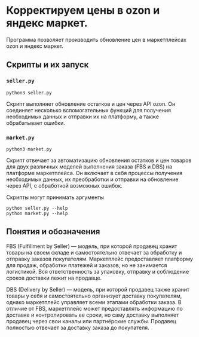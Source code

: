 # Корректируем цены в ozon и яндекс маркет.
Программа позволяет производить обновление цен в маркетплейсах ozon и яндекс маркет.
## Скрипты и их запуск
### `seller.py`
```
python3 seller.py
```
Скрипт выполняет обновление остатков и цен через API ozon. Он соединяет несколько вспомогательных функций для получения необходимых данных и отправки их на платформу, а также обрабатывает ошибки.
### `market.py`
```
python3 market.py
```
Скрипт отвечает за автоматизацию обновления остатков и цен товаров для двух различных моделей выполнения заказа (FBS и DBS) на платформе маркетплейса. Он включает в себя процессы получения необходимых данных, их преобработки и отправки на обновление через API, с обработкой возможных ошибок.

Скрипты могут принимать аргументы
```
python seller.py --help
python market.py --help
```

## Понятия и обозначения

FBS (Fulfillment by Seller) — модель, при которой продавец хранит товары на своем складе и самостоятельно отвечает за обработку и отправку заказов покупателям. Маркетплейс предоставляет платформу для продаж, обработки платежей и заказов, но не занимается логистикой. Вся ответственность за упаковку, отправку и соблюдение сроков доставки лежит на продавце.

DBS (Delivery by Seller) — модель, при которой продавец также хранит товары у себя и самостоятельно организует доставку покупателям, однако маркетплейс управляет всеми этапами обработки заказа. В отличие от FBS, маркетплейс может предоставлять информацию по доставке и контролировать ее сроки, но саму доставку выполняет продавец через свои каналы или партнёрские службы. Продавец полностью отвечает за доставку заказа до покупателя.


